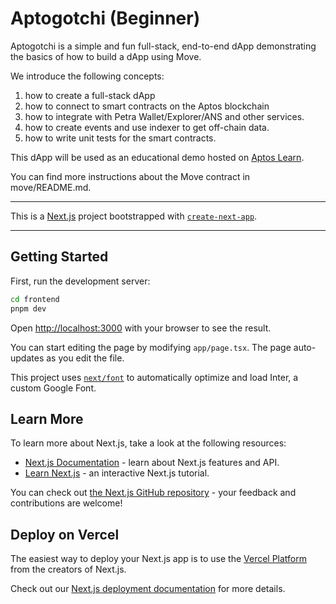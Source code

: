 # Aptogotchi (Beginner)
Aptogotchi is a simple and fun full-stack, end-to-end dApp demonstrating the basics of how to build a dApp using Move. 

We introduce the following concepts:
1. how to create a full-stack dApp 
2. how to connect to smart contracts on the Aptos blockchain
2. how to integrate with Petra Wallet/Explorer/ANS and other services.
2. how to create events and use indexer to get off-chain data.
3. how to write unit tests for the smart contracts.

This dApp will be used as an educational demo hosted on [Aptos Learn](https://learn.aptoslabs.com/).

You can find more instructions about the Move contract in move/README.md.

---

This is a [Next.js](https://nextjs.org/) project bootstrapped with [`create-next-app`](https://github.com/vercel/next.js/tree/canary/packages/create-next-app).

---

## Getting Started

First, run the development server:

```bash
cd frontend
pnpm dev
```

Open [http://localhost:3000](http://localhost:3000) with your browser to see the result.

You can start editing the page by modifying `app/page.tsx`. The page auto-updates as you edit the file.

This project uses [`next/font`](https://nextjs.org/docs/basic-features/font-optimization) to automatically optimize and load Inter, a custom Google Font.

## Learn More

To learn more about Next.js, take a look at the following resources:

- [Next.js Documentation](https://nextjs.org/docs) - learn about Next.js features and API.
- [Learn Next.js](https://nextjs.org/learn) - an interactive Next.js tutorial.

You can check out [the Next.js GitHub repository](https://github.com/vercel/next.js/) - your feedback and contributions are welcome!

## Deploy on Vercel

The easiest way to deploy your Next.js app is to use the [Vercel Platform](https://vercel.com/new?utm_medium=default-template&filter=next.js&utm_source=create-next-app&utm_campaign=create-next-app-readme) from the creators of Next.js.

Check out our [Next.js deployment documentation](https://nextjs.org/docs/deployment) for more details.
